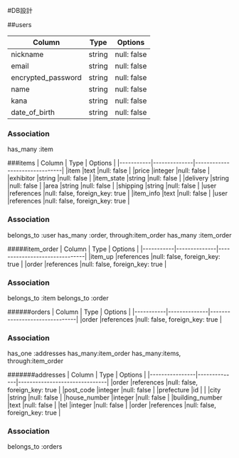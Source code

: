 #DB設計

##users

| Column             | Type         | Options                     |
|--------------------|--------------|-----------------------------|
|nickname            |string        |null: false                  |
|email               |string        |null: false                  |
|encrypted_password  |string        |null: false                  |
|name                |string        |null: false                  |
|kana                |string        |null: false                  |
|date_of_birth       |string        |null: false                  |

### Association
has_many :item


###items
| Column    | Type         | Options                       |
|-----------|--------------|-------------------------------|
|item       |text          |null: false                    |
|price      |integer       |null: false                    |
|exhibitor  |string        |null: false                    |
|item_state |string        |null: false                    |
|delivery   |string        |null: false                    |
|area       |string        |null: false                    |
|shipping   |string        |null: false                    |
|user       |references    |null: false, foreign_key: true |
|item_info  |text          |null: false                    |
|user       |references    |null: false, foreign_key: true |
### Association
belongs_to :user
has_many   :order, through:item_order
has_many   :item_order


#####item_order
| Column    | Type         | Options                       |
|-----------|--------------|-------------------------------|
|item_up    |references    |null: false, foreign_key: true |
|order      |references    |null: false, foreign_key: true |

### Association
belongs_to :item
belongs_to :order

######orders
| Column    | Type         | Options                       |
|-----------|--------------|-------------------------------|
|order      |references    |null: false, foreign_key: true |

### Association
has_one :addresses
has_many:item_order
has_many:items, through:item_order

#######addresses
| Column         | Type         | Options                       |
|----------------|--------------|-------------------------------|
|order           |references    |null: false, foreign_key: true |
|post_code       |integer       |null: false                    |
|prefecture      |id            |                               |
|city            |string        |null: false                    |
|house_number    |integer       |null: false                    |
|building_number |text          |null: false                    |
|tel             |integer       |null: false                    |
|order           |references    |null: false, foreign_key: true |


### Association
belongs_to :orders